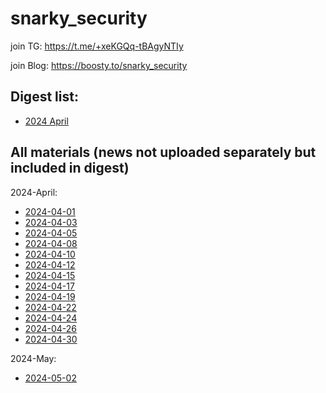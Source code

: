 # snarky_security

join TG: https://t.me/+xeKGQq-tBAgyNTIy

join Blog: https://boosty.to/snarky_security



## Digest list:
- [2024 April](2024-05-02/Snarky%20Security.%20Digest.%202024-04.pdf)



## All materials (news not uploaded separately but included in digest)

2024-April:
- [2024-04-01](2024-04-01/README.md)
- [2024-04-03](2024-04-03/README.md)
- [2024-04-05](2024-04-05/README.md)
- [2024-04-08](2024-04-08/README.md)
- [2024-04-10](2024-04-10/README.md)
- [2024-04-12](2024-04-12/README.md)
- [2024-04-15](2024-04-15/README.md)
- [2024-04-17](2024-04-17/README.md)
- [2024-04-19](2024-04-19/README.md)
- [2024-04-22](2024-04-22/README.md)
- [2024-04-24](2024-04-24/README.md)
- [2024-04-26](2024-04-26/README.md)
- [2024-04-30](2024-04-30/README.md)


2024-May:
- [2024-05-02](2024-05-02/README.md)
